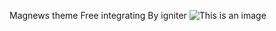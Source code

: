 Magnews theme Free integrating By igniter 
![This is an image](https://i.postimg.cc/ZRW764b7/Screenshot-22.png)

